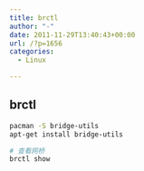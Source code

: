 ```yaml
---
title: brctl
author: "-"
date: 2011-11-29T13:40:43+00:00
url: /?p=1656
categories:
  - Linux

---
```

## brctl
```bash
pacman -S bridge-utils
apt-get install bridge-utils

# 查看网桥
brctl show
```